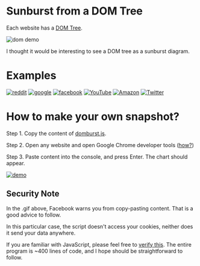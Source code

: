 # Sunburst from a DOM Tree

Each website has a [DOM Tree](https://en.wikipedia.org/wiki/Document_Object_Model).

![dom demo](https://upload.wikimedia.org/wikipedia/commons/thumb/5/5a/DOM-model.svg/440px-DOM-model.svg.png)

I thought it would be interesting to see a DOM tree as a sunburst diagram. 

# Examples

[![reddit](https://i.imgur.com/7SZnSTvl.png)](https://i.imgur.com/7SZnSTv.png)
[![google](https://i.imgur.com/r7Lqk3Nl.png)](https://i.imgur.com/r7Lqk3N.png)
[![facebook](https://i.imgur.com/mv7hKH8l.png)](https://i.imgur.com/mv7hKH8.png)
[![YouTube](https://i.imgur.com/LtkOFUMl.png)](https://i.imgur.com/LtkOFUM.png)
[![Amazon](https://i.imgur.com/cdBiRVzl.png)](https://i.imgur.com/cdBiRVz.png)
[![Twitter](https://i.imgur.com/13muK56l.png)](https://i.imgur.com/13muK56.png)

# How to make your own snapshot?

Step 1. Copy the content of [domburst.js](https://raw.githubusercontent.com/anvaka/sunburst/master/demo/dom/build/domburst.js).

Step 2. Open any website and open Google Chrome developer tools ([how?](https://stackoverflow.com/a/66434/125351))

Step 3. Paste content into the console, and press Enter. The chart should appear.

[![demo](https://i.imgur.com/uXpfDVq.gif)](https://i.imgur.com/NPFZwgU.gif)

## Security Note

In the .gif above, Facebook warns you from copy-pasting content. That is a good advice
to follow. 

In this particular case, the script doesn't access your cookies, neither does
it send your data anywhere.

If you are familiar with JavaScript, please feel free to [verify this](https://raw.githubusercontent.com/anvaka/sunburst/master/demo/dom/build/domburst.js).
The entire program is ~400 lines of code, and I hope should be straightforward to follow.